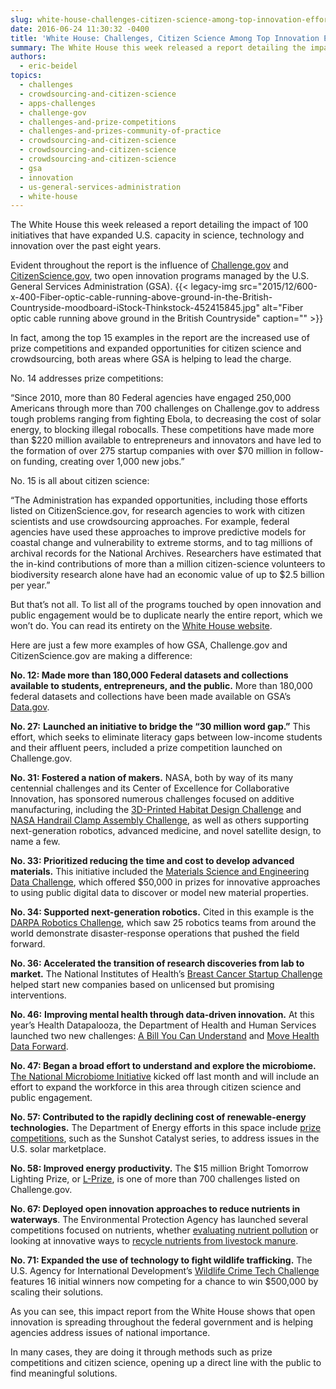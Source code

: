 ```yaml
---
slug: white-house-challenges-citizen-science-among-top-innovation-efforts-of-past-8-years
date: 2016-06-24 11:30:32 -0400
title: 'White House: Challenges, Citizen Science Among Top Innovation Efforts of Past 8 Years'
summary: The White House this week released a report detailing the impact of 100 initiatives that have expanded U.S. capacity in science, technology and innovation over the past eight years. Evident throughout the report is the influence of Challenge.gov and CitizenScience.gov, two open innovation programs managed by the U.S. General Services Administration (GSA). In fact, among
authors:
  - eric-beidel
topics:
  - challenges
  - crowdsourcing-and-citizen-science
  - apps-challenges
  - challenge-gov
  - challenges-and-prize-competitions
  - challenges-and-prizes-community-of-practice
  - crowdsourcing-and-citizen-science
  - crowdsourcing-and-citizen-science
  - crowdsourcing-and-citizen-science
  - gsa
  - innovation
  - us-general-services-administration
  - white-house
---
```


The White House this week released a report detailing the impact of 100 initiatives that have expanded U.S. capacity in science, technology and innovation over the past eight years.

Evident throughout the report is the influence of [Challenge.gov](https://www.challenge.gov/) and [CitizenScience.gov](https://www.citizenscience.gov/), two open innovation programs managed by the U.S. General Services Administration (GSA). {{< legacy-img src="2015/12/600-x-400-Fiber-optic-cable-running-above-ground-in-the-British-Countryside-moodboard-iStock-Thinkstock-452415845.jpg" alt="Fiber optic cable running above ground in the British Countryside" caption="" >}} 

In fact, among the top 15 examples in the report are the increased use of prize competitions and expanded opportunities for citizen science and crowdsourcing, both areas where GSA is helping to lead the charge.

No. 14 addresses prize competitions:

&#8220;Since 2010, more than 80 Federal agencies have engaged 250,000 Americans through more than 700 challenges on Challenge.gov to address tough problems ranging from fighting Ebola, to decreasing the cost of solar energy, to blocking illegal robocalls. These competitions have made more than $220 million available to entrepreneurs and innovators and have led to the formation of over 275 startup companies with over $70 million in follow-on funding, creating over 1,000 new jobs.&#8221;

No. 15 is all about citizen science:

&#8220;The Administration has expanded opportunities, including those efforts listed on CitizenScience.gov, for research agencies to work with citizen scientists and use crowdsourcing approaches. For example, federal agencies have used these approaches to improve predictive models for coastal change and vulnerability to extreme storms, and to tag millions of archival records for the National Archives. Researchers have estimated that the in-kind contributions of more than a million citizen-science volunteers to biodiversity research alone have had an economic value of up to $2.5 billion per year.&#8221;

But that’s not all. To list all of the programs touched by open innovation and public engagement would be to duplicate nearly the entire report, which we won’t do. You can read its entirety on the [White House website](https://www.whitehouse.gov/the-press-office/2016/06/21/impact-report-100-examples-president-obamas-leadership-science).

Here are just a few more examples of how GSA, Challenge.gov and CitizenScience.gov are making a difference:

**No. 12: Made more than 180,000 Federal datasets and collections available to students, entrepreneurs, and the public.** More than 180,000 federal datasets and collections have been made available on GSA’s [Data.gov](https://www.data.gov/).

**No. 27:** **Launched an initiative to bridge the “30 million word gap.”** This effort, which seeks to eliminate literacy gaps between low-income students and their affluent peers, included a prize competition launched on Challenge.gov.

**No. 31: Fostered a nation of makers.** NASA, both by way of its many centennial challenges and its Center of Excellence for Collaborative Innovation, has sponsored numerous challenges focused on additive manufacturing, including the [3D-Printed Habitat Design Challenge](https://www.americamakes.us/challenge) and [NASA Handrail Clamp Assembly Challenge](https://grabcad.com/challenges/nasa-handrail-clamp-assembly-challenge), as well as others supporting next-generation robotics, advanced medicine, and novel satellite design, to name a few.

**No. 33: Prioritized reducing the time and cost to develop advanced materials.** This initiative included the [Materials Science and Engineering Data Challenge](https://www.challenge.gov/challenge/materials-science-and-engineering-data-challenge/), which offered $50,000 in prizes for innovative approaches to using public digital data to discover or model new material properties.

**No. 34: Supported next-generation robotics.** Cited in this example is the [DARPA Robotics Challenge](http://www.darpa.mil/program/darpa-robotics-challenge), which saw 25 robotics teams from around the world demonstrate disaster-response operations that pushed the field forward.

**No. 36: Accelerated the transition of research discoveries from lab to market.** The National Institutes of Health’s [Breast Cancer Startup Challenge](http://www.breastcancerstartupchallenge.com/) helped start new companies based on unlicensed but promising interventions.

**No. 46:** **Improving mental health through data-driven innovation.** At this year’s Health Datapalooza, the Department of Health and Human Services launched two new challenges: [A Bill You Can Understand](http://www.abillyoucanunderstand.com/) and [Move Health Data Forward](https://www.challenge.gov/challenge/move-health-data-forward-challenge/).

**No. 47: Began a broad effort to understand and explore the microbiome.** [The National Microbiome Initiative](https://www.whitehouse.gov/blog/2016/05/13/announcing-national-microbiome-initiative) kicked off last month and will include an effort to expand the workforce in this area through citizen science and public engagement.

**No. 57: Contributed to the rapidly declining cost of renewable-energy technologies.** The Department of Energy efforts in this space include [prize competitions](http://catalyst.energy.gov/), such as the Sunshot Catalyst series, to address issues in the U.S. solar marketplace.

**No. 58: Improved energy productivity.** The $15 million Bright Tomorrow Lighting Prize, or [L-Prize](http://www.lightingprize.org/), is one of more than 700 challenges listed on Challenge.gov.

**No. 67: Deployed open innovation approaches to reduce nutrients in waterways**. The Environmental Protection Agency has launched several competitions focused on nutrients, whether [evaluating nutrient pollution](https://www.innocentive.com/ar/challenge/9933113) or looking at innovative ways to [recycle nutrients from livestock manure](https://www.challenge.gov/challenge/nutrient-recycling-challenge/).

**No. 71: Expanded the use of technology to fight wildlife trafficking.** The U.S. Agency for International Development’s [Wildlife Crime Tech Challenge](https://wildlifecrimetech.org/index) features 16 initial winners now competing for a chance to win $500,000 by scaling their solutions.

As you can see, this impact report from the White House shows that open innovation is spreading throughout the federal government and is helping agencies address issues of national importance.

In many cases, they are doing it through methods such as prize competitions and citizen science, opening up a direct line with the public to find meaningful solutions.